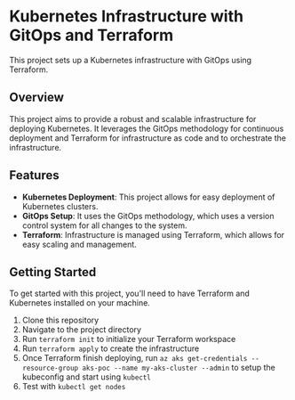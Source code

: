 # Kubernetes Infrastructure with GitOps and Terraform

This project sets up a Kubernetes infrastructure with GitOps using Terraform.

## Overview

This project aims to provide a robust and scalable infrastructure for deploying Kubernetes. It leverages the GitOps methodology for continuous deployment and Terraform for infrastructure as code and to orchestrate the infrastructure.

## Features

- **Kubernetes Deployment**: This project allows for easy deployment of Kubernetes clusters.
- **GitOps Setup**: It uses the GitOps methodology, which uses a version control system for all changes to the system.
- **Terraform**: Infrastructure is managed using Terraform, which allows for easy scaling and management.

## Getting Started

To get started with this project, you'll need to have Terraform and Kubernetes installed on your machine.

1. Clone this repository
2. Navigate to the project directory
3. Run `terraform init` to initialize your Terraform workspace
4. Run `terraform apply` to create the infrastructure
5. Once Terraform finish deploying, run `az aks get-credentials --resource-group aks-poc --name my-aks-cluster --admin` to setup the kubeconfig and start using `kubectl`
6. Test with `kubectl get nodes`